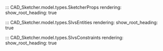 ::: CAD_Sketcher.model.types.SketcherProps
    <!-- selection:
      members: true -->
    rendering:
      show_root_heading: true

::: CAD_Sketcher.model.types.SlvsEntities
    <!-- selection:
      members: true -->
    rendering:
      show_root_heading: true

::: CAD_Sketcher.model.types.SlvsConstraints
    <!-- selection:
      members: true -->
    rendering:
      show_root_heading: true
